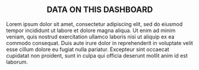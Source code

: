 <div class = 'row'>
<div class = 'col-md-2'></div>
<div class = 'col-md-8'>

<h2 style = 'text-align: center;'>DATA ON THIS DASHBOARD</h2>

<p>Lorem ipsum dolor sit amet, consectetur adipiscing elit, sed do eiusmod tempor incididunt ut labore et dolore magna aliqua. Ut enim ad minim veniam, quis nostrud exercitation ullamco laboris nisi ut aliquip ex ea commodo consequat. Duis aute irure dolor in reprehenderit in voluptate velit esse cillum dolore eu fugiat nulla pariatur. Excepteur sint occaecat cupidatat non proident, sunt in culpa qui officia deserunt mollit anim id est laborum.</p>

</div>
<div class = 'col-md-2'></div>
</div>